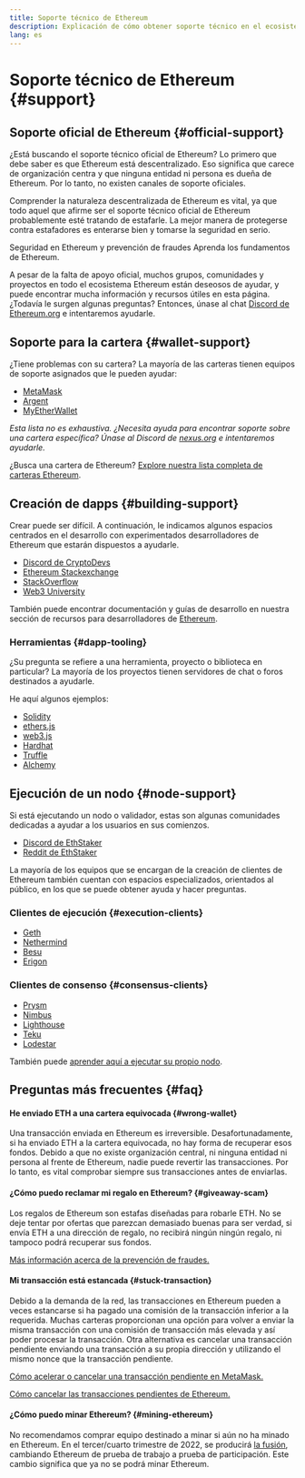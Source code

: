 ```yaml
---
title: Soporte técnico de Ethereum
description: Explicación de cómo obtener soporte técnico en el ecosistema Ethereum.
lang: es
---
```


# Soporte técnico de Ethereum {#support}

## Soporte oficial de Ethereum {#official-support}

¿Está buscando el soporte técnico oficial de Ethereum? Lo primero que debe saber es que Ethereum está descentralizado. Eso significa que carece de organización centra y que ninguna entidad ni persona es dueña de Ethereum. Por lo tanto, no existen canales de soporte oficiales.

Comprender la naturaleza descentralizada de Ethereum es vital, ya que todo aquel que afirme ser el soporte técnico oficial de Ethereum probablemente esté tratando de estafarle. La mejor manera de protegerse contra estafadores es enterarse bien y tomarse la seguridad en serio.

<DocLink to="/security/">
  Seguridad en Ethereum y prevención de fraudes
</DocLink>

<DocLink to="/learn/">
  Aprenda los fundamentos de Ethereum.
</DocLink>

A pesar de la falta de apoyo oficial, muchos grupos, comunidades y proyectos en todo el ecosistema Ethereum están deseosos de ayudar, y puede encontrar mucha información y recursos útiles en esta página. ¿Todavía le surgen algunas preguntas? Entonces, únase al chat [Discord de Ethereum.org](/discord/) e intentaremos ayudarle.

## Soporte para la cartera {#wallet-support}

¿Tiene problemas con su cartera? La mayoría de las carteras tienen equipos de soporte asignados que le pueden ayudar:

- [MetaMask](https://metamask.zendesk.com/hc/)
- [Argent](https://support.argent.xyz/hc/)
- [MyEtherWallet](https://help.myetherwallet.com/)

_Esta lista no es exhaustiva. ¿Necesita ayuda para encontrar soporte sobre una cartera específica? Únase al Discord de [nexus.org](https://discord.gg/rZz26QWfCg) e intentaremos ayudarle._

¿Busca una cartera de Ethereum? [Explore nuestra lista completa de carteras Ethereum](/wallets/find-wallet/).

## Creación de dapps {#building-support}

Crear puede ser difícil. A continuación, le indicamos algunos espacios centrados en el desarrollo con experimentados desarrolladores de Ethereum que estarán dispuestos a ayudarle.

- [Discord de CryptoDevs](https://discord.gg/Z9TA39m8Yu)
- [Ethereum Stackexchange](https://ethereum.stackexchange.com/)
- [StackOverflow](https://stackoverflow.com/questions/tagged/web3)
- [Web3 University](https://www.web3.university/)

También puede encontrar documentación y guías de desarrollo en nuestra sección de recursos para desarrolladores de [Ethereum](/developers/).

### Herramientas {#dapp-tooling}

¿Su pregunta se refiere a una herramienta, proyecto o biblioteca en particular? La mayoría de los proyectos tienen servidores de chat o foros destinados a ayudarle.

He aquí algunos ejemplos:

- [Solidity](https://gitter.im/ethereum/solidity/)
- [ethers.js](https://discord.gg/6jyGVDK6Jx)
- [web3.js](https://discord.gg/GsABYQu4sC)
- [Hardhat](https://discord.gg/xtrMGhmbfZ)
- [Truffle](https://discord.gg/8uKcsccEYE)
- [Alchemy](http://alchemy.com/discord)

## Ejecución de un nodo {#node-support}

Si está ejecutando un nodo o validador, estas son algunas comunidades dedicadas a ayudar a los usuarios en sus comienzos.

- [Discord de EthStaker](https://discord.io/ethstaker)
- [Reddit de EthStaker](https://www.reddit.com/r/ethstaker)

La mayoría de los equipos que se encargan de la creación de clientes de Ethereum también cuentan con espacios especializados, orientados al público, en los que se puede obtener ayuda y hacer preguntas.

### Clientes de ejecución {#execution-clients}

- [Geth](https://discord.gg/FqDzupGyYf)
- [Nethermind](https://discord.gg/YJx3pm8z5C)
- [Besu](https://discord.gg/p8djYngzKN)
- [Erigon](https://github.com/ledgerwatch/erigon/issues)

### Clientes de consenso {#consensus-clients}

- [Prysm](https://discord.gg/prysmaticlabs)
- [Nimbus](https://discord.gg/nSmEH3qgFv)
- [Lighthouse](https://discord.gg/cyAszAh)
- [Teku](https://discord.gg/7hPv2T6)
- [Lodestar](https://discord.gg/aMxzVcr)

También puede [aprender aquí a ejecutar su propio nodo](/developers/docs/nodes-and-clients/run-a-node/).

## Preguntas más frecuentes {#faq}

#### He enviado ETH a una cartera equivocada {#wrong-wallet}

Una transacción enviada en Ethereum es irreversible. Desafortunadamente, si ha enviado ETH a la cartera equivocada, no hay forma de recuperar esos fondos. Debido a que no existe organización central, ni ninguna entidad ni persona al frente de Ethereum, nadie puede revertir las transacciones. Por lo tanto, es vital comprobar siempre sus transacciones antes de enviarlas.

#### ¿Cómo puedo reclamar mi regalo en Ethereum? {#giveaway-scam}

Los regalos de Ethereum son estafas diseñadas para robarle ETH. No se deje tentar por ofertas que parezcan demasiado buenas para ser verdad, si envía ETH a una dirección de regalo, no recibirá ningún ningún regalo, ni tampoco podrá recuperar sus fondos.

[Más información acerca de la prevención de fraudes.](/security/#common-scams)

#### Mi transacción está estancada {#stuck-transaction}

Debido a la demanda de la red, las transacciones en Ethereum pueden a veces estancarse si ha pagado una comisión de la transacción inferior a la requerida. Muchas carteras proporcionan una opción para volver a enviar la misma transacción con una comisión de transacción más elevada y así poder procesar la transacción. Otra alternativa es cancelar una transacción pendiente enviando una transacción a su propia dirección y utilizando el mismo nonce que la transacción pendiente.

[Cómo acelerar o cancelar una transacción pendiente en MetaMask.](https://metamask.zendesk.com/hc/en-us/articles/360015489251-How-to-speed-up-or-cancel-a-pending-transaction)

[Cómo cancelar las transacciones pendientes de Ethereum.](https://info.etherscan.com/how-to-cancel-ethereum-pending-transactions/)

#### ¿Cómo puedo minar Ethereum? {#mining-ethereum}

No recomendamos comprar equipo destinado a minar si aún no ha minado en Ethereum. En el tercer/cuarto trimestre de 2022, se producirá [la fusión](/upgrades/merge/), cambiando Ethereum de prueba de trabajo a prueba de participación. Este cambio significa que ya no se podrá minar Ethereum.
